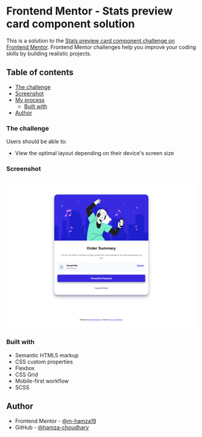 # Frontend Mentor - Stats preview card component solution

This is a solution to the [Stats preview card component challenge on Frontend Mentor](https://www.frontendmentor.io/challenges/stats-preview-card-component-8JqbgoU62). Frontend Mentor challenges help you improve your coding skills by building realistic projects. 

## Table of contents

  - [The challenge](#the-challenge)
  - [Screenshot](#screenshot)
- [My process](#my-process)
  - [Built with](#built-with)
- [Author](#author)

### The challenge

Users should be able to:

- View the optimal layout depending on their device's screen size

### Screenshot

![](./screenshot.png)

### Built with

- Semantic HTML5 markup
- CSS custom properties
- Flexbox
- CSS Grid
- Mobile-first workflow
- SCSS

## Author
- Frontend Mentor - [@m-hamza19](https://www.frontendmentor.io/profile/m-hamza19)
- GitHub - [@hamza-choudhary](https://github.com/hamza-choudhary)

